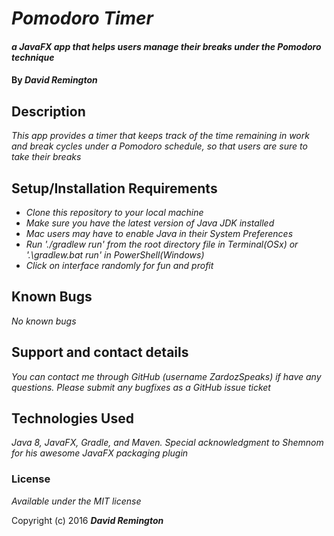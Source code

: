 # _Pomodoro Timer_

#### _a JavaFX app that helps users manage their breaks under the Pomodoro technique_

#### By _**David Remington**_

## Description

_This app provides a timer that keeps track of the time remaining in work and break cycles under a Pomodoro schedule, so that users are sure to take their breaks_ 

## Setup/Installation Requirements

* _Clone this repository to your local machine_
* _Make sure you have the latest version of Java JDK installed_
* _Mac users may have to enable Java in their System Preferences_
* _Run './gradlew run' from the root directory file in Terminal(OSx) or '.\gradlew.bat run' in PowerShell(Windows)_
* _Click on interface randomly for fun and profit_

## Known Bugs

_No known bugs_

## Support and contact details

_You can contact me through GitHub (username ZardozSpeaks) if have any questions. Please submit any bugfixes as a GitHub issue ticket_

## Technologies Used

_Java 8, JavaFX, Gradle, and Maven. Special acknowledgment to Shemnom for his awesome JavaFX packaging plugin_

### License

*Available under the MIT license*

Copyright (c) 2016 **_David Remington_**
